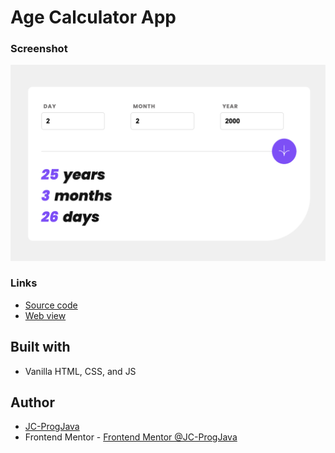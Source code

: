 # Age Calculator App
### Screenshot

![](./Result.png)

### Links

- [Source code](https://github.com/JC-ProgJava/FrontendMentor/tree/master/docs/age-calculator-app/)
- [Web view](https://jc-progjava.github.io/FrontendMentor/age-calculator-app/)

## Built with

- Vanilla HTML, CSS, and JS

## Author

- [JC-ProgJava](https://github.com/JC-ProgJava)
- Frontend Mentor - [Frontend Mentor @JC-ProgJava](https://www.frontendmentor.io/profile/JC-ProgJava)
